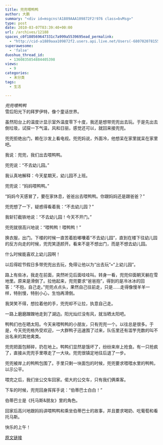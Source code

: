 ```yaml
---
title: 兜兜喂鸭鸭
author: 大鹏
summary: "<div id=msgcns!A1889AAA109872F2!976 class=bvMsg>"
type: post
date: 2010-03-07T03:39:40+00:00
url: /archives/12188
spaces_c0f180569647331c7a999a5539695ead_permalink:
  - "http://cid-a1889aaa109872f2.users.api.live.net/Users(-6807020781556960526)/Blogs('A1889AAA109872F2!102')/Entries('A1889AAA109872F2!976')?authkey=7T08dKQfQ0s%24"
superawesome:
  - 'false'
duoshuo_thread_id:
  - 1360835854884405398
views:
  - 9
categories:
  - 未分类
tags:
  - 生活

---
```

<div id="msgcns!A1889AAA109872F2!976" class="bvMsg">
  <span><span style="font-style:italic;">兜兜喂鸭鸭</span><br /><a href="http://pengzhaoblog.files.wordpress.com/2010/03/r0012596.jpg?w=300" target="_blank" rel="WLPP;url=http://pengzhaoblog.files.wordpress.com/2010/03/r0012596.jpg?w=300"><img src="http://pengzhaoblog.files.wordpress.com/2010/03/r0012596.jpg?w=300" alt="" /></a></span><br />雪后阳光下的拜罗伊特，像个童话世界。</p> 
  
  <p>
    虽然阳台上的温度计显示室外温度零下十度，我还是想带兜兜出去玩。于是先出去倒垃圾，试探一下气温，风和日丽，感觉还可以，就回来接兜兜。
  </p>
  
  <p>
    兜兜拒绝出门，赖在沙发上看电视。兜兜妈说，外面冷，他想呆在家里就呆在家里吧。
  </p>
  
  <p>
    我说：兜兜，我们出去喂鸭鸭。
  </p>
  
  <p>
    兜兜说：“不去幼儿园。”
  </p>
  
  <p>
    我认真地解释：今天星期天，幼儿园不上班。
  </p>
  
  <p>
    兜兜说：“妈妈喂鸭鸭。”
  </p>
  
  <p>
    “妈妈今天感冒了，要在家休息，爸爸出去喂鸭鸭。你跟妈妈还是跟爸爸？”
  </p>
  
  <p>
    兜兜想了一下，疑惑得看着我：“不去幼儿园？”
  </p>
  
  <p>
    我斩钉截铁地说：“不去幼儿园！今天不开门。”
  </p>
  
  <p>
    兜兜就很高兴地说：“喂鸭鸭！喂鸭鸭！”
  </p>
  
  <p>
    换衣服，出门。下楼的时候一直苦着脸嘟囔着“不去幼儿园”，直到在楼下往幼儿园的反方向走的时候，兜兜笑逐颜开。看来不是不想出门，而是不想去幼儿园。
  </p>
  
  <p>
    什么时候能喜欢上幼儿园啊！
  </p>
  
  <p>
    以后得趁节假日多带兜兜出去玩，免得让他以为“出去玩”=“上幼儿园”。
  </p>
  
  <p>
    路上有些冰，我走在前面，突然听见后面哇哇叫。转身一看，兜兜仰面朝天躺在雪地里。原来是滑倒了。拉他起来，兜兜要求“爸爸抱”，得到的是冷冰冰的回答：“不抱，自己走。”兜兜点点头，果然自己往前走，只是……走得像慢羊羊一样，特别慢，特别小心，生怕再滑倒。
  </p>
  
  <p>
    我哭笑不得，想拉着他的手，兜兜却不让拉，执意自己走。
  </p>
  
  <p>
    一路上磨磨蹭蹭地走到了湖边。阳光灿烂没有风，就当晒太阳吧。
  </p>
  
  <p>
    鸭鸭们也在晒太阳。今天来喂鸭鸭的小朋友，只有兜兜一个。以往总是很多。于是，今天兜兜格外受欢迎，一大群鸭子迅速围了过来，队伍里还有滥竽充数的叫不出名来的其他禽类。
  </p>
  
  <p>
    兜兜把面包掰碎，扔在地上。鸭鸭们显然是饿坏了，纷纷来岸上抢食。有一只抢疯了，直接从兜兜手里啄走了一大块。兜兜很镇定地往后退了一步。
  </p>
  
  <p>
    兜兜被岸上的鸭鸭包围了。手里只剩一块面包的时候，兜兜要求喂喂水里的鸭鸭，以示公平。
  </p>
  
  <p>
    喂完之后，我们坐公交车回家。偌大的公交车，只有我们俩乘客。
  </p>
  
  <p>
    下车的时候，兜兜回身挥挥手说：“伯蒂巴士白白！”
  </p>
  
  <p>
    伯蒂巴士是《托马斯&朋友》里的角色。
  </p>
  
  <p>
    回家后高兴地跟妈妈讲喂鸭鸭和乘坐伯蒂巴士的故事，并且要求喝奶、吃葡萄和看托马斯。
  </p>
  
  <p>
    快乐的上午！
  </p>
  
  <p>
    </div>

[原文链接](http://dapengde.com/archives/12188)

